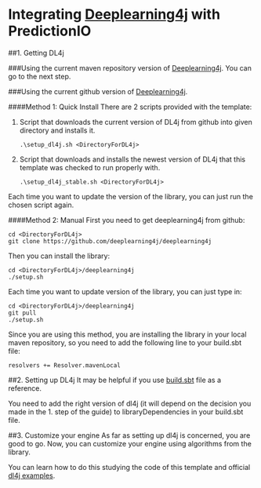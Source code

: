 # Integrating [Deeplearning4j](https://github.com/deeplearning4j/deeplearning4j) with PredictionIO

##1. Getting DL4j

###Using the current maven repository version of [Deeplearning4j](http://mvnrepository.com/artifact/org.deeplearning4j/).
You can go to the next step.

###Using the current github version of [Deeplearning4j](https://github.com/deeplearning4j/deeplearning4j).

####Method 1: Quick Install
There are 2 scripts provided with the template:

1. Script that downloads the current version of DL4j from github into given directory and installs it.

     ```
     .\setup_dl4j.sh <DirectoryForDL4j>
     ```

2. Script that downloads and installs the newest version of DL4j that this template was checked to run properly with.

     ```
     .\setup_dl4j_stable.sh <DirectoryForDL4j>
     ```

Each time you want to update the version of the library, you can just run the chosen script again.

####Method 2: Manual
First you need to get deeplearning4j from github:

```
cd <DirectoryForDL4j>
git clone https://github.com/deeplearning4j/deeplearning4j
```

Then you can install the library:

```
cd <DirectoryForDL4j>/deeplearning4j
./setup.sh
```

Each time you want to update version of the library, you can just type in:

```
cd <DirectoryForDL4j>/deeplearning4j
git pull
./setup.sh
```

Since you are using this method, you are installing the library in your local maven repository, so you need to add the following line to your build.sbt file:

```
resolvers += Resolver.mavenLocal
```

##2. Setting up DL4j
It may be helpful if you use [build.sbt](build.sbt) file as a reference.

You need to add the right version of dl4j (it will depend on the decision you made in the 1. step of the guide) to libraryDependencies in your build.sbt file.

##3. Customize your engine
As far as setting up dl4j is concerned, you are good to go. Now, you can customize your engine using algorithms from the library.

You can learn how to do this studying the code of this template and official [dl4j examples](https://github.com/deeplearning4j/dl4j-0.0.3.3-examples).
